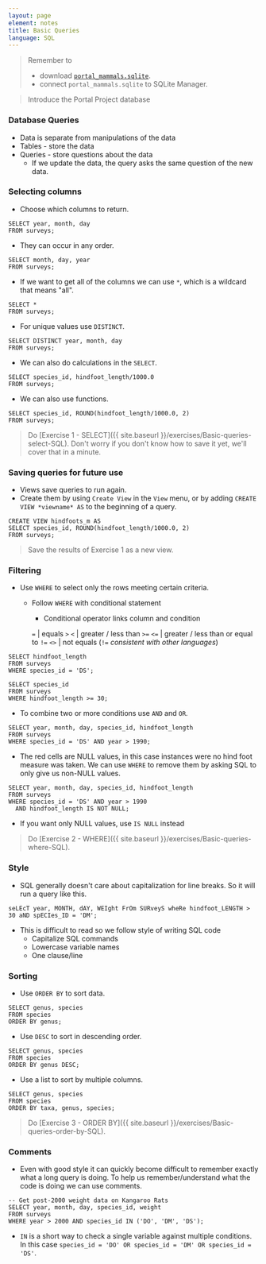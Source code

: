 ```yaml
---
layout: page
element: notes
title: Basic Queries
language: SQL
---
```


> Remember to
>
> * download [`portal_mammals.sqlite`](https://ndownloader.figshare.com/files/2292171).
> * connect `portal_mammals.sqlite` to SQLite Manager.

> Introduce the Portal Project database

### Database Queries

* Data is separate from manipulations of the data
* Tables - store the data
* Queries - store questions about the data
    * If we update the data, the query asks the same question of the new data.

### Selecting columns

* Choose which columns to return.

```
SELECT year, month, day
FROM surveys;
```

* They can occur in any order.

```
SELECT month, day, year
FROM surveys;
```

* If we want to get all of the columns we can use `*`, which is a wildcard that
means "all".

```
SELECT *
FROM surveys;
```

* For unique values use `DISTINCT`.

```
SELECT DISTINCT year, month, day
FROM surveys;
```

* We can also do calculations in the `SELECT`.

```
SELECT species_id, hindfoot_length/1000.0
FROM surveys;
```

* We can also use functions.

```
SELECT species_id, ROUND(hindfoot_length/1000.0, 2)
FROM surveys;
```

> Do [Exercise 1 - SELECT]({{ site.baseurl }}/exercises/Basic-queries-select-SQL).
> Don't worry if you don't know how to save it yet, we'll cover that in a
> minute.

### Saving queries for future use

* Views save queries to run again.
* Create them by using `Create View` in the `View` menu, or by adding `CREATE
  VIEW *viewname* AS` to the beginning of a query.

```
CREATE VIEW hindfoots_m AS
SELECT species_id, ROUND(hindfoot_length/1000.0, 2)
FROM surveys;
```

> Save the results of Exercise 1 as a new view.


### Filtering

* Use `WHERE` to select only the rows meeting certain criteria.
    * Follow `WHERE` with conditional statement
        * Conditional operator links column and condition
        
        `=`       | equals
        `>`  `<`  | greater / less than
        `>=` `<=` | greater / less than or equal to
        `!=` `<>` | not equals (`!=` *consistent with other languages*)

```
SELECT hindfoot_length
FROM surveys
WHERE species_id = 'DS';
```

```
SELECT species_id
FROM surveys
WHERE hindfoot_length >= 30;
```

* To combine two or more conditions use `AND` and `OR`.

```
SELECT year, month, day, species_id, hindfoot_length
FROM surveys
WHERE species_id = 'DS' AND year > 1990;
```

* The red cells are NULL values, in this case instances were no hind foot
  measure was taken. We can use `WHERE` to remove them by asking SQL to only
  give us non-NULL values.

```
SELECT year, month, day, species_id, hindfoot_length
FROM surveys
WHERE species_id = 'DS' AND year > 1990 
  AND hindfoot_length IS NOT NULL;
```

* If you want only NULL values, use `IS NULL` instead

> Do [Exercise 2 - WHERE]({{ site.baseurl }}/exercises/Basic-queries-where-SQL).


### Style

* SQL generally doesn't care about capitalization for line breaks. So it will
run a query like this.

```
seLEcT year, MONTH, dAY, WEIght FrOm SURveyS wheRe hindfoot_LENGTH > 30 aND spECIes_ID = 'DM';
```

* This is difficult to read so we follow style of writing SQL code
    * Capitalize SQL commands
    * Lowercase variable names
	* One clause/line


### Sorting

* Use `ORDER BY` to sort data.

```
SELECT genus, species
FROM species
ORDER BY genus;
```

* Use `DESC` to sort in descending order.

```
SELECT genus, species
FROM species
ORDER BY genus DESC;
```

* Use a list to sort by multiple columns.

```
SELECT genus, species
FROM species
ORDER BY taxa, genus, species;
```

> Do [Exercise 3 - ORDER BY]({{ site.baseurl }}/exercises/Basic-queries-order-by-SQL).


### Comments

* Even with good style it can quickly become difficult to remember exactly what
  a long query is doing. To help us remember/understand what the code is doing 
  we can use comments.

```
-- Get post-2000 weight data on Kangaroo Rats
SELECT year, month, day, species_id, weight
FROM surveys
WHERE year > 2000 AND species_id IN ('DO', 'DM', 'DS');
```

* `IN` is a short way to check a single variable against multiple conditions. In
  this case `species_id = 'DO' OR species_id = 'DM' OR species_id = 'DS'`.
